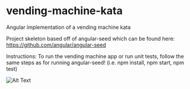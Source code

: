 # vending-machine-kata
Angular implementation of a vending machine kata

Project skeleton based off of angular-seed which can be found here: https://github.com/angular/angular-seed

Instructions: To run the vending machine app or run unit tests, follow the same steps as for running angular-seed! (i.e. npm install, npm start, npm test)

![Alt Text](http://i.imgur.com/qNwA0P4.png)
